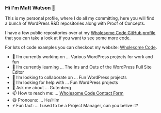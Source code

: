 ### Hi I'm Matt Watson 👋

This is my personal profile, where I do all my committing, here you will find a bunch of WordPress R&D repositories along with Proof of Concepts.

I have a few public repositories over at my [Wholesome Code GitHub profile](https://github.com/wholesomecode/) that you can take a look at if you want to see some more code.

For lots of code examples you can checkout my website: [Wholesome Code](https://wholesomecode.ltd).

- 🔭 I’m currently working on ... Various WordPress projects for work and fun
- 🌱 I’m currently learning ... The Ins and Outs of the WordPress Full Site Editor
- 👯 I’m looking to collaborate on ... Fun WordPress projects
- 🤔 I’m looking for help with ... Fun WordPress projects
- 💬 Ask me about ... Gutenberg
- 📫 How to reach me: ... [Wholesome Code Contact Form](https://wholesomecode.ltd/contact)
- 😄 Pronouns: ... He/Him
- ⚡ Fun fact: ... I used to be a Project Manager, can you belive it?

<!--
**mattwatsoncodes/mattwatsoncodes** is a ✨ _special_ ✨ repository because its `README.md` (this file) appears on your GitHub profile.

Here are some ideas to get you started:

- 🔭 I’m currently working on ...
- 🌱 I’m currently learning ...
- 👯 I’m looking to collaborate on ...
- 🤔 I’m looking for help with ...
- 💬 Ask me about ...
- 📫 How to reach me: ...
- 😄 Pronouns: ...
- ⚡ Fun fact: ...
-->

